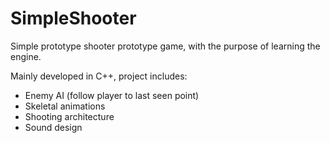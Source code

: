 # SimpleShooter

Simple prototype shooter prototype game, with the purpose of learning the engine.

Mainly developed in C++, project includes:
* Enemy AI (follow player to last seen point)
* Skeletal animations
* Shooting architecture
* Sound design
